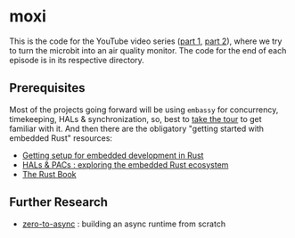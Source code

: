 # moxi

This is the code for the YouTube video series ([part 1](https://youtu.be/vT4-bvHCbE0), [part 2](https://youtu.be/uZDcWA8cCsw)), where we try to turn the microbit into an air quality monitor. The code for the end of each episode is in its respective directory.

## Prerequisites

Most of the projects going forward will be using `embassy` for concurrency, timekeeping, HALs & synchronization, so, best to [take the tour](https://youtu.be/pDd5mXBF4tY) to get familiar with it. And then there are the obligatory "getting started with embedded Rust" resources:
- [Getting setup for embedded development in Rust](https://youtu.be/TOAynddiu5M)
- [HALs & PACs : exploring the embedded Rust ecosystem](https://youtu.be/A9wvA_S6m7Y)
- [The Rust Book](https://doc.rust-lang.org/book/)

## Further Research

- [zero-to-async](https://youtu.be/wni5h5vIPhU) : building an async runtime from scratch